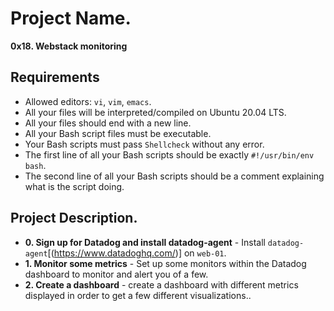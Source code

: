 # Project Name.
**0x18. Webstack monitoring**

##  Requirements

*   Allowed editors: `vi`, `vim`, `emacs`.
*   All your files will be interpreted/compiled on Ubuntu 20.04 LTS.
*   All your files should end with a new line.
*   All your Bash script files must be executable.
*   Your Bash scripts must pass `Shellcheck` without any error.
*   The first line of all your Bash scripts should be exactly `#!/usr/bin/env bash`.
*   The second line of all your Bash scripts should be a comment explaining what is the script doing.


## Project Description.

* **0. Sign up for Datadog and install datadog-agent** - Install `datadog-agent`[(https://www.datadoghq.com/)] on `web-01`.
* **1. Monitor some metrics** - Set up some monitors within the Datadog dashboard to monitor and alert you of a few.
* **2. Create a dashboard** - create a dashboard with different metrics displayed in order to get a few different visualizations..

